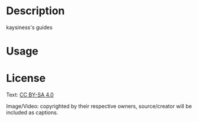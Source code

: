 # Description
kaysiness's guides

# Usage

# License
Text: [CC BY-SA 4.0](http://creativecommons.org/licenses/by-sa/4.0/)

Image/Video: copyrighted by their respective owners, source/creator will be included as captions.
